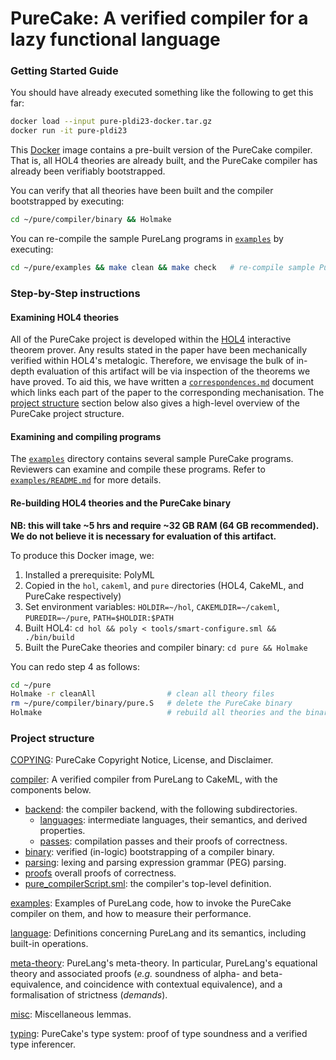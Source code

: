 # PureCake: A verified compiler for a lazy functional language

### Getting Started Guide

You should have already executed something like the following to get this far:
```bash
docker load --input pure-pldi23-docker.tar.gz
docker run -it pure-pldi23
```

This [Docker](https://www.docker.com/) image contains a pre-built version of the PureCake compiler.
That is, all HOL4 theories are already built, and the PureCake compiler has already been verifiably bootstrapped.

You can verify that all theories have been built and the compiler bootstrapped by executing:
```bash
cd ~/pure/compiler/binary && Holmake
```

You can re-compile the sample PureLang programs in [`examples`](examples) by executing:
```bash
cd ~/pure/examples && make clean && make check   # re-compile sample PureCake programs
```


### Step-by-Step instructions


#### Examining HOL4 theories

All of the PureCake project is developed within the [HOL4](http://hol-theorem-prover.org/) interactive theorem prover.
Any results stated in the paper have been mechanically verified within HOL4's metalogic.
Therefore, we envisage the bulk of in-depth evaluation of this artifact will be via inspection of the theorems we have proved.
To aid this, we have written a [`correspondences.md`](correspondences.md) document which links each part of the paper to the corresponding mechanisation.
The [project structure](#project-structure) section below also gives a high-level overview of the PureCake project structure.


#### Examining and compiling programs

The [`examples`](examples) directory contains several sample PureCake programs.
Reviewers can examine and compile these programs.
Refer to [`examples/README.md`](examples/README.md) for more details.


#### Re-building HOL4 theories and the PureCake binary

**NB: this will take ~5 hrs and require ~32 GB RAM (64 GB recommended). We do not believe it is necessary for evaluation of this artifact.**

To produce this Docker image, we:
 1. Installed a prerequisite: PolyML
 2. Copied in the `hol`, `cakeml`, and `pure` directories (HOL4, CakeML, and PureCake respectively)
 3. Set environment variables: `HOLDIR=~/hol`, `CAKEMLDIR=~/cakeml`, `PUREDIR=~/pure`, `PATH=$HOLDIR:$PATH`
 3. Built HOL4: `cd hol && poly < tools/smart-configure.sml && ./bin/build`
 4. Built the PureCake theories and compiler binary: `cd pure && Holmake`

You can redo step 4 as follows:
```bash
cd ~/pure
Holmake -r cleanAll                # clean all theory files
rm ~/pure/compiler/binary/pure.S   # delete the PureCake binary
Holmake                            # rebuild all theories and the binary
```


### Project structure

[COPYING](COPYING):
  PureCake Copyright Notice, License, and Disclaimer.

[compiler](compiler):
  A verified compiler from PureLang to CakeML, with the components below.
  - [backend](compiler/backend):
    the compiler backend, with the following subdirectories.
    - [languages](compiler/backend/languages):
      intermediate languages, their semantics, and derived properties.
    - [passes](compiler/backend/passes):
      compilation passes and their proofs of correctness.
  - [binary](compiler/binary):
    verified (in-logic) bootstrapping of a compiler binary.
  - [parsing](compiler/parsing):
    lexing and parsing expression grammar (PEG) parsing.
  - [proofs](compiler/proofs)
    overall proofs of correctness.
  - [pure_compilerScript.sml](compiler/pure_compilerScript.sml):
    the compiler's top-level definition.

[examples](examples):
  Examples of PureLang code, how to invoke the PureCake compiler on them, and how to measure their performance.

[language](language):
  Definitions concerning PureLang and its semantics, including built-in operations.

[meta-theory](meta-theory):
  PureLang's meta-theory.
  In particular, PureLang's equational theory and associated proofs (*e.g.* soundness of alpha- and beta-equivalence, and coincidence with contextual equivalence), and a formalisation of strictness (*demands*).

[misc](misc):
  Miscellaneous lemmas.

[typing](typing):
  PureCake's type system: proof of type soundness and a verified type inferencer.

